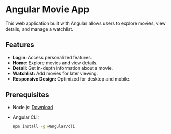 # Angular Movie App

This web application built with Angular allows users to explore movies, view details, and manage a watchlist.

## Features

- **Login:** Access personalized features.
- **Home:** Explore movies and view details.
- **Detail:** Get in-depth information about a movie.
- **Watchlist:** Add movies for later viewing.
- **Responsive Design:** Optimized for desktop and mobile.

## Prerequisites

- Node.js: [Download](https://nodejs.org/)
- Angular CLI:

  ```bash
  npm install -g @angular/cli
